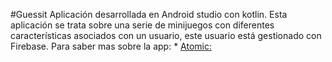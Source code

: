 #Guessit
Aplicación desarrollada en Android studio con kotlin. Esta aplicación se trata sobre una serie de minijuegos con diferentes características asociados con un usuario, este usuario está gestionado con Firebase.
Para saber mas sobre la app: * [Atomic:](https://github.com/MazinIsmail/JavaLearnings/tree/master/src/main/concurrency/com/atomic/learnings)
